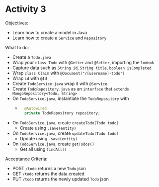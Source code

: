 # Activity 3

Objectives:
- Learn how to create a model in Java
- Learn how to create a `Service` and `Repository`

What to do:
- Create a `Todo.java`
- Wrap your `class Todo` with `@Getter` and `@Setter`, importing the `lombok`
- Capture data such as `String id`, `String title`, `boolean isCompleted`
- Wrap `class Claim` with `@Document("/[username]-todo")`
- Wrap `id` with `@Id`
- Create `TodoService.java` wrap it with `@Service`
- Create `TodoRepository.java` as an `interface` that `extends MongoRepository<Todo, String>`
- On `TodoService.java`, instantiate the `TodoRepository` with 
    - ```java
        @Autowired
        private TodoRepository repository;
- On `TodoService.java`, create `createTodo(Todo todo)`
    - Create using `.save(entity)`
- On `TodoService.java`, create `updateTodo(Todo todo)`
    - Update using `.save(entity)`
- On `TodoService.java`, create `getTodos()`
    - Get all using `findAll()`

Acceptance Criteria:
- POST `/todo` returns a new `Todo` json
- GET `/todo` returns the data created
- PUT `/todo` returns the newly updated `Todo` json

